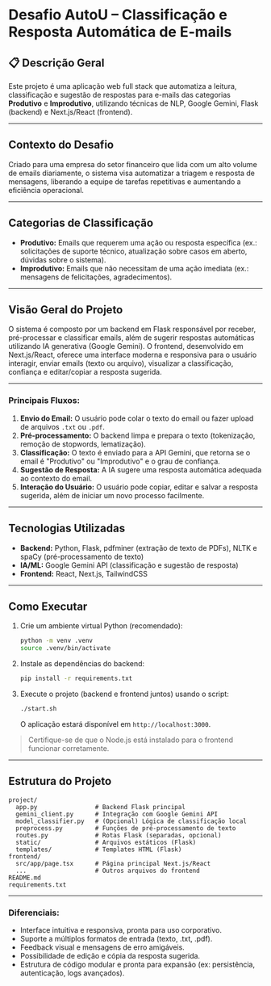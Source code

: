 # Desafio AutoU – Classificação e Resposta Automática de E-mails

## 📋 Descrição Geral
Este projeto é uma aplicação web full stack que automatiza a leitura, classificação e sugestão de respostas para e-mails das categorias **Produtivo** e **Improdutivo**, utilizando técnicas de NLP, Google Gemini, Flask (backend) e Next.js/React (frontend).

---

## Contexto do Desafio

Criado para uma empresa do setor financeiro que lida com um alto volume de emails diariamente, o sistema visa automatizar a triagem e resposta de mensagens, liberando a equipe de tarefas repetitivas e aumentando a eficiência operacional.

---

## Categorias de Classificação

- **Produtivo:** Emails que requerem uma ação ou resposta específica (ex.: solicitações de suporte técnico, atualização sobre casos em aberto, dúvidas sobre o sistema).
- **Improdutivo:** Emails que não necessitam de uma ação imediata (ex.: mensagens de felicitações, agradecimentos).

---

## Visão Geral do Projeto

O sistema é composto por um backend em Flask responsável por receber, pré-processar e classificar emails, além de sugerir respostas automáticas utilizando IA generativa (Google Gemini). O frontend, desenvolvido em Next.js/React, oferece uma interface moderna e responsiva para o usuário interagir, enviar emails (texto ou arquivo), visualizar a classificação, confiança e editar/copiar a resposta sugerida.

---

### Principais Fluxos:

1. **Envio do Email:** O usuário pode colar o texto do email ou fazer upload de arquivos `.txt` ou `.pdf`.
2. **Pré-processamento:** O backend limpa e prepara o texto (tokenização, remoção de stopwords, lematização).
3. **Classificação:** O texto é enviado para a API Gemini, que retorna se o email é "Produtivo" ou "Improdutivo" e o grau de confiança.
4. **Sugestão de Resposta:** A IA sugere uma resposta automática adequada ao contexto do email.
5. **Interação do Usuário:** O usuário pode copiar, editar e salvar a resposta sugerida, além de iniciar um novo processo facilmente.

---

## Tecnologias Utilizadas

- **Backend:** Python, Flask, pdfminer (extração de texto de PDFs), NLTK e spaCy (pré-processamento de texto)
- **IA/ML:** Google Gemini API (classificação e sugestão de resposta)
- **Frontend:** React, Next.js, TailwindCSS

---

## Como Executar

1. Crie um ambiente virtual Python (recomendado):
   ```bash
   python -m venv .venv
   source .venv/bin/activate
   ```
2. Instale as dependências do backend:
   ```bash
   pip install -r requirements.txt
   ```
3. Execute o projeto (backend e frontend juntos) usando o script:
   ```bash
   ./start.sh
   ```
   O aplicação estará disponível em `http://localhost:3000`.

> Certifique-se de que o Node.js está instalado para o frontend funcionar corretamente.

---

## Estrutura do Projeto

```
project/
  app.py                # Backend Flask principal
  gemini_client.py      # Integração com Google Gemini API
  model_classifier.py   # (Opcional) Lógica de classificação local
  preprocess.py         # Funções de pré-processamento de texto
  routes.py             # Rotas Flask (separadas, opcional)
  static/               # Arquivos estáticos (Flask)
  templates/            # Templates HTML (Flask)
frontend/
  src/app/page.tsx      # Página principal Next.js/React
  ...                   # Outros arquivos do frontend
README.md
requirements.txt
```

---

### Diferenciais:

- Interface intuitiva e responsiva, pronta para uso corporativo.
- Suporte a múltiplos formatos de entrada (texto, .txt, .pdf).
- Feedback visual e mensagens de erro amigáveis.
- Possibilidade de edição e cópia da resposta sugerida.
- Estrutura de código modular e pronta para expansão (ex: persistência, autenticação, logs avançados).


